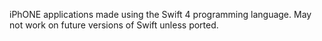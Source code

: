 iPhONE applications made using the Swift 4 programming language. May not work on future versions of Swift unless ported.